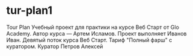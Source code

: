 # tur-plan1
Tour Plan  Учебный проект для практики на курсе Веб Старт от Glo Academy. Автор курса — Артем Исламов.      Проект выполняет  Иванов Иван. Девятый поток курса Веб Старт. Тариф "Полный фарш" с куратором.      Куратор  Петров Алексей
